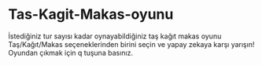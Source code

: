 # Tas-Kagit-Makas-oyunu
İstediğiniz tur sayısı kadar oynayabildiğiniz taş kağıt makas oyunu
Taş/Kağıt/Makas seçeneklerinden birini seçin ve yapay zekaya karşı yarışın! 
Oyundan çıkmak için q tuşuna basınız.

